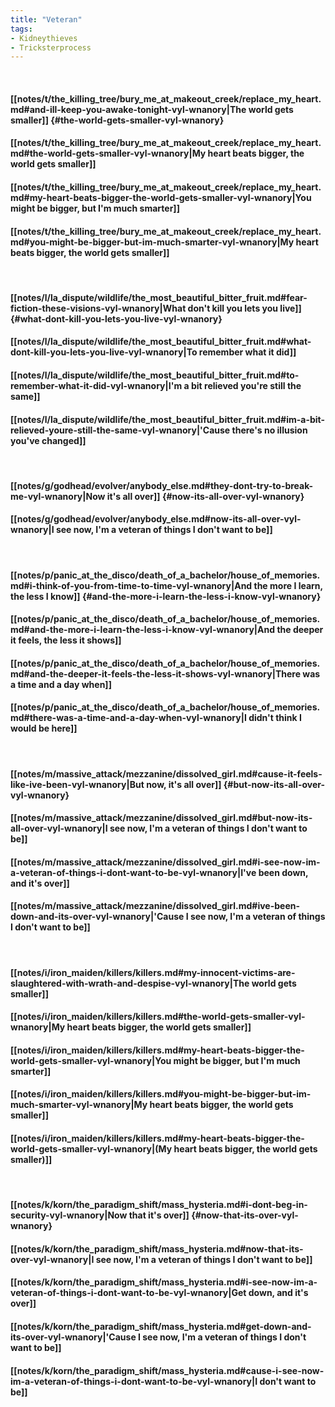 ```yaml
---
title: "Veteran"
tags:
- Kidneythieves
- Tricksterprocess
---
```

&nbsp;
#### [[notes/t/the_killing_tree/bury_me_at_makeout_creek/replace_my_heart.md#and-ill-keep-you-awake-tonight-vyl-wnanory|The world gets smaller]] {#the-world-gets-smaller-vyl-wnanory}
#### [[notes/t/the_killing_tree/bury_me_at_makeout_creek/replace_my_heart.md#the-world-gets-smaller-vyl-wnanory|My heart beats bigger, the world gets smaller]]
#### [[notes/t/the_killing_tree/bury_me_at_makeout_creek/replace_my_heart.md#my-heart-beats-bigger-the-world-gets-smaller-vyl-wnanory|You might be bigger, but I'm much smarter]]
#### [[notes/t/the_killing_tree/bury_me_at_makeout_creek/replace_my_heart.md#you-might-be-bigger-but-im-much-smarter-vyl-wnanory|My heart beats bigger, the world gets smaller]]
&nbsp;
#### [[notes/l/la_dispute/wildlife/the_most_beautiful_bitter_fruit.md#fear-fiction-these-visions-vyl-wnanory|What don't kill you lets you live]] {#what-dont-kill-you-lets-you-live-vyl-wnanory}
#### [[notes/l/la_dispute/wildlife/the_most_beautiful_bitter_fruit.md#what-dont-kill-you-lets-you-live-vyl-wnanory|To remember what it did]]
#### [[notes/l/la_dispute/wildlife/the_most_beautiful_bitter_fruit.md#to-remember-what-it-did-vyl-wnanory|I'm a bit relieved you're still the same]]
#### [[notes/l/la_dispute/wildlife/the_most_beautiful_bitter_fruit.md#im-a-bit-relieved-youre-still-the-same-vyl-wnanory|'Cause there's no illusion you've changed]]
&nbsp;
#### [[notes/g/godhead/evolver/anybody_else.md#they-dont-try-to-break-me-vyl-wnanory|Now it's all over]] {#now-its-all-over-vyl-wnanory}
#### [[notes/g/godhead/evolver/anybody_else.md#now-its-all-over-vyl-wnanory|I see now, I'm a veteran of things I don't want to be]]
&nbsp;
#### [[notes/p/panic_at_the_disco/death_of_a_bachelor/house_of_memories.md#i-think-of-you-from-time-to-time-vyl-wnanory|And the more I learn, the less I know]] {#and-the-more-i-learn-the-less-i-know-vyl-wnanory}
#### [[notes/p/panic_at_the_disco/death_of_a_bachelor/house_of_memories.md#and-the-more-i-learn-the-less-i-know-vyl-wnanory|And the deeper it feels, the less it shows]]
#### [[notes/p/panic_at_the_disco/death_of_a_bachelor/house_of_memories.md#and-the-deeper-it-feels-the-less-it-shows-vyl-wnanory|There was a time and a day when]]
#### [[notes/p/panic_at_the_disco/death_of_a_bachelor/house_of_memories.md#there-was-a-time-and-a-day-when-vyl-wnanory|I didn't think I would be here]]
&nbsp;
#### [[notes/m/massive_attack/mezzanine/dissolved_girl.md#cause-it-feels-like-ive-been-vyl-wnanory|But now, it's all over]] {#but-now-its-all-over-vyl-wnanory}
#### [[notes/m/massive_attack/mezzanine/dissolved_girl.md#but-now-its-all-over-vyl-wnanory|I see now, I'm a veteran of things I don't want to be]]
#### [[notes/m/massive_attack/mezzanine/dissolved_girl.md#i-see-now-im-a-veteran-of-things-i-dont-want-to-be-vyl-wnanory|I've been down, and it's over]]
#### [[notes/m/massive_attack/mezzanine/dissolved_girl.md#ive-been-down-and-its-over-vyl-wnanory|'Cause I see now, I'm a veteran of things I don't want to be]]
&nbsp;
#### [[notes/i/iron_maiden/killers/killers.md#my-innocent-victims-are-slaughtered-with-wrath-and-despise-vyl-wnanory|The world gets smaller]]
#### [[notes/i/iron_maiden/killers/killers.md#the-world-gets-smaller-vyl-wnanory|My heart beats bigger, the world gets smaller]]
#### [[notes/i/iron_maiden/killers/killers.md#my-heart-beats-bigger-the-world-gets-smaller-vyl-wnanory|You might be bigger, but I'm much smarter]]
#### [[notes/i/iron_maiden/killers/killers.md#you-might-be-bigger-but-im-much-smarter-vyl-wnanory|My heart beats bigger, the world gets smaller]]
#### [[notes/i/iron_maiden/killers/killers.md#my-heart-beats-bigger-the-world-gets-smaller-vyl-wnanory|(My heart beats bigger, the world gets smaller)]]
&nbsp;
#### [[notes/k/korn/the_paradigm_shift/mass_hysteria.md#i-dont-beg-in-security-vyl-wnanory|Now that it's over]] {#now-that-its-over-vyl-wnanory}
#### [[notes/k/korn/the_paradigm_shift/mass_hysteria.md#now-that-its-over-vyl-wnanory|I see now, I'm a veteran of things I don't want to be]]
#### [[notes/k/korn/the_paradigm_shift/mass_hysteria.md#i-see-now-im-a-veteran-of-things-i-dont-want-to-be-vyl-wnanory|Get down, and it's over]]
#### [[notes/k/korn/the_paradigm_shift/mass_hysteria.md#get-down-and-its-over-vyl-wnanory|'Cause I see now, I'm a veteran of things I don't want to be]]
#### [[notes/k/korn/the_paradigm_shift/mass_hysteria.md#cause-i-see-now-im-a-veteran-of-things-i-dont-want-to-be-vyl-wnanory|I don't want to be]]
